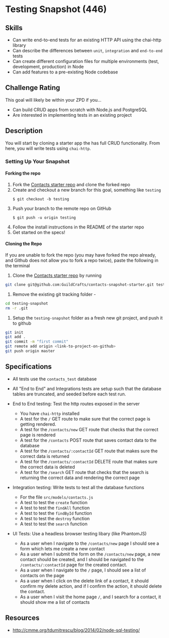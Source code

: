 # Testing Snapshot (446)

## Skills

- Can write end-to-end tests for an existing HTTP API using the chai-http library
- Can describe the differences between `unit`, `integration` and `end-to-end` tests
- Can create different configuration files for multiple environments (test, development, production) in Node
- Can add features to a pre-existing Node codebase

## Challenge Rating

This goal will likely be within your ZPD if you...

- Can build CRUD apps from scratch with Node.js and PostgreSQL
- Are interested in implementing tests in an existing project

## Description

You will start by cloning a starter app the has full CRUD functionality. From here, you will write tests using `chai-http`.

### Setting Up Your Snapshot

#### Forking the repo

1. Fork the [Contacts starter repo](https://github.com/GuildCrafts/contacts-snapshot-starter) and clone the forked repo
1. Create and checkout a new branch for this goal, something like `testing`
    ```
    $ git checkout -b testing
    ```
1. Push your branch to the remote repo on GitHub
    ```
    $ git push -u origin testing
    ```
1. Follow the install instructions in the README of the starter repo
1. Get started on the specs!

#### Cloning the Repo

If you are unable to fork the repo (you may have forked the repo already, and Github does not allow you to fork a repo twice), paste the following in the terminal

1. Clone the [Contacts starter repo](https://github.com/GuildCrafts/contacts-snapshot-starter) by running
```bash
git clone git@github.com:GuildCrafts/contacts-snapshot-starter.git testing-snapshot
```

1. Remove the existing git tracking folder -
```bash
cd testing-snapshot
rm -r .git
```

1. Setup the `testing-snapshot` folder as a fresh new git project, and push it to github
```bash
git init
git add .
git commit -m "first commit"
git remote add origin <link-to-project-on-github>
git push origin master
```

## Specifications

- All tests use the `contacts_test` database
- All "End to End" and Integrations tests are setup such that the database tables are truncated, and seeded before each test run.
- End to End testing: Test the http routes exposed in the server
  - You have `chai-http` installed
  - A test for the `/` GET route to make sure that the correct page is getting rendered.
  - A test for the `/contacts/new` GET route that checks that the correct page is rendered
  - A test for the `/contacts` POST route that saves contact data to the database
  - A test for the `/contacts/:contactId` GET route that makes sure the correct data is returned
  - A test for the `/contacts/:contactId` DELETE route that makes sure the correct data is deleted
  - A test for the `/search` GET route that checks that the search is returning the correct data and rendering the correct page

- Integration testing: Write tests to test all the database functions
  - For the file `src/models/contacts.js`
  - A test to test the `create` function
  - A test to test the `findAll` function
  - A test to test the `findById` function
  - A test to test the `destroy` function
  - A test to test the `search` function

- UI Tests: Use a headless browser testing libary (like PhantomJS)
  - As a user when I navigate to the `/contacts/new` page I should see a form which lets me create a new contact
  - As a user when I submit the form on the `/contacts/new` page, a new contact should be created, and I should be navigated to the `/contacts/:contactId` page for the created contact.
  - As a user when I navigate to the `/` page, I should see a list of contacts on the page
  - As a user when I click on the delete link of a contact, it should confirm my delete action, and if I confirm the action, it should delete the contact.
  - As a user when I visit the home page `/`, and I search for a contact, it should show me a list of contacts


## Resources

- http://cmme.org/tdumitrescu/blog/2014/02/node-sql-testing/
